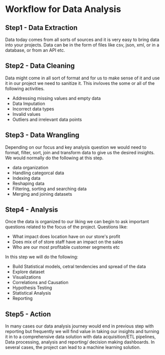 # Workflow for Data Analysis 

## Step1 - Data Extraction  

Data today comes from all sorts of sources and it is very easy to bring data into your projects. Data can be in the form of files like csv, json, xml, or in a database, or from an API etc. 

## Step2 - Data Cleaning 

Data might come in all sort of format and for us to make sense of it and use it in our project we need to sanitize it. This invloves the some or all of the following activities.

- Addressing missing values and empty data  
- Data Imputation  
- Incorrect data types   
- Invalid values 
- Outliers and irrelevant data points  

## Step3 - Data Wrangling  
Depending on our focus and key analysis question we would need to format, filter, sort, join and transform data to give us the desired insights. We would normally do the following at this step.  

-  data organization   
-  Handling categorcal data  
-  Indexing data
-  Reshaping data  
-  Filtering, sorting and searching data 
-  Merging and joining datasets  

## Step4 - Analysis  
Once the data is organized to our liking we can begin to ask important questions related to the focus of the project.
Questions like:    

- What impact does location have on our store's profit   
- Does mix of of store staff have an impact on the sales   
- Who are our most profitable customer segments etc 

In this step we will do the following: 

- Build Statistical models, cetral tendencies and spread of the data
- Explore dataset
- Visualizations  
- Correlations and Causation  
- Hypothesis Testing   
- Statistical Analysis 
- Reporting  

## Step5 - Action 

In many cases our data analysis journey would end in previous step with reporting but frequently we will find value in taking our insights and turning it in to a comprehensive data solution with data acquisition/ETL pipelines, Data processing, analysis and reporting/ decision making dashboards. In several cases, the project can lead to a machine learning solution.



 
